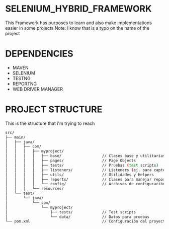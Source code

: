 # SELENIUM_HYBRID_FRAMEWORK

This Framework has purposes to learn and also make implementations easier in some projects
Note: I know that is a typo on the name of the project

# DEPENDENCIES

- MAVEN
- SELENIUM
- TESTNG
- REPORTNG
- WEB DRIVER MANAGER

# PROJECT STRUCTURE

This is the structure that i'm trying to reach

```bash
src/
├── main/
│   ├── java/
│   │   ├── com/
│   │   │   ├── myproject/
│   │   │   │   ├── base/                  // Clases base y utilitarias
│   │   │   │   ├── pages/                 // Page Objects
│   │   │   │   ├── tests/                 // Pruebas (test scripts)
│   │   │   │   ├── listeners/             // Listeners (ej. para capturar fallos)
│   │   │   │   ├── utils/                 // Utilidades y Helpers
│   │   │   │   ├── reports/               // Clases para manejar reportes
│   │   │   │   └── config/                // Archivos de configuración
│   │   │   └── resources/
│   └── test/
│       └── java/
│           └── com/
│               └── myproject/
│                   ├── tests/             // Test scripts
│                   └── data/              // Datos para pruebas
└── pom.xml                                // Configuración del proyecto



